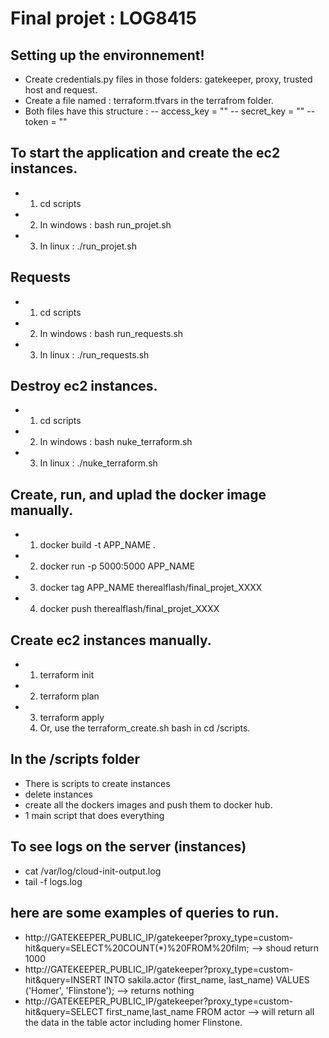 # Final projet : LOG8415

## Setting up the environnement!
- Create credentials.py files in those folders: gatekeeper, proxy, trusted host and request.
- Create a file named : terraform.tfvars in the terrafrom folder.
- Both files have this structure : 
-- access_key = ""
-- secret_key = ""
-- token = "" 

## To start the application and create the ec2 instances.
- 1) cd scripts
- 2) In windows : bash run_projet.sh
- 3) In linux : ./run_projet.sh

## Requests
- 1) cd scripts
- 2) In windows : bash run_requests.sh
- 3) In linux : ./run_requests.sh

## Destroy ec2 instances.
- 1) cd scripts 
- 2) In windows : bash nuke_terraform.sh
- 3) In linux : ./nuke_terraform.sh

## Create, run, and uplad the docker image manually.
- 1) docker build -t APP_NAME .
- 2) docker run -p 5000:5000 APP_NAME
- 3) docker tag APP_NAME therealflash/final_projet_XXXX
- 4) docker push therealflash/final_projet_XXXX

## Create ec2 instances manually.
- 1) terraform init
- 2) terraform plan
- 3) terraform apply
  4) Or, use the terraform_create.sh bash in cd /scripts.

## In the /scripts folder
- There is scripts to create instances
- delete instances
- create all the dockers images and push them to docker hub.
- 1 main script that does everything

## To see logs on the server (instances)
- cat /var/log/cloud-init-output.log
- tail -f logs.log

## here are some examples of queries to run.
- http://GATEKEEPER_PUBLIC_IP/gatekeeper?proxy_type=custom-hit&query=SELECT%20COUNT(*)%20FROM%20film; --> shoud return 1000
- http://GATEKEEPER_PUBLIC_IP/gatekeeper?proxy_type=custom-hit&query=INSERT INTO sakila.actor (first_name, last_name) VALUES ('Homer', 'Flinstone'); --> returns nothing
- http://GATEKEEPER_PUBLIC_IP/gatekeeper?proxy_type=custom-hit&query=SELECT first_name,last_name FROM actor --> will return all the data in the table actor including homer Flinstone.

